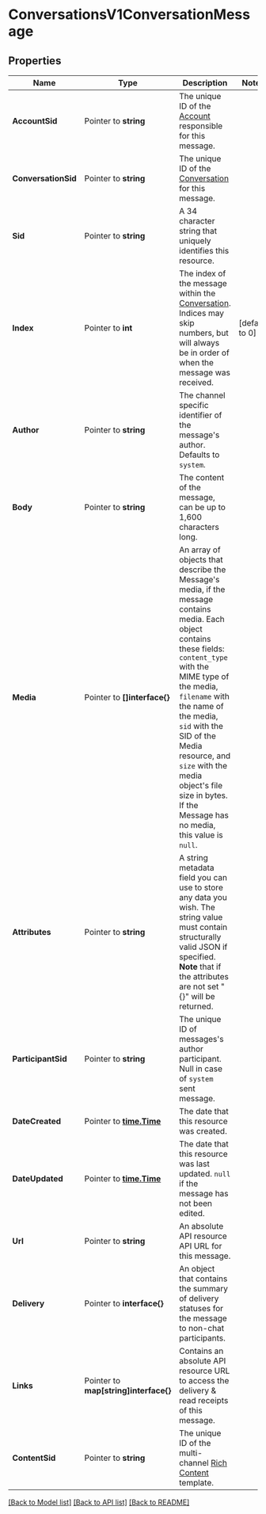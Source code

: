# ConversationsV1ConversationMessage

## Properties

Name | Type | Description | Notes
------------ | ------------- | ------------- | -------------
**AccountSid** | Pointer to **string** | The unique ID of the [Account](https://www.twilio.com/docs/iam/api/account) responsible for this message. |
**ConversationSid** | Pointer to **string** | The unique ID of the [Conversation](https://www.twilio.com/docs/conversations/api/conversation-resource) for this message. |
**Sid** | Pointer to **string** | A 34 character string that uniquely identifies this resource. |
**Index** | Pointer to **int** | The index of the message within the [Conversation](https://www.twilio.com/docs/conversations/api/conversation-resource).  Indices may skip numbers, but will always be in order of when the message was received. |[default to 0]
**Author** | Pointer to **string** | The channel specific identifier of the message's author. Defaults to `system`. |
**Body** | Pointer to **string** | The content of the message, can be up to 1,600 characters long. |
**Media** | Pointer to **[]interface{}** | An array of objects that describe the Message's media, if the message contains media. Each object contains these fields: `content_type` with the MIME type of the media, `filename` with the name of the media, `sid` with the SID of the Media resource, and `size` with the media object's file size in bytes. If the Message has no media, this value is `null`. |
**Attributes** | Pointer to **string** | A string metadata field you can use to store any data you wish. The string value must contain structurally valid JSON if specified.  **Note** that if the attributes are not set \"{}\" will be returned. |
**ParticipantSid** | Pointer to **string** | The unique ID of messages's author participant. Null in case of `system` sent message. |
**DateCreated** | Pointer to [**time.Time**](time.Time.md) | The date that this resource was created. |
**DateUpdated** | Pointer to [**time.Time**](time.Time.md) | The date that this resource was last updated. `null` if the message has not been edited. |
**Url** | Pointer to **string** | An absolute API resource API URL for this message. |
**Delivery** | Pointer to **interface{}** | An object that contains the summary of delivery statuses for the message to non-chat participants. |
**Links** | Pointer to **map[string]interface{}** | Contains an absolute API resource URL to access the delivery & read receipts of this message. |
**ContentSid** | Pointer to **string** | The unique ID of the multi-channel [Rich Content](https://www.twilio.com/docs/content) template. |

[[Back to Model list]](../README.md#documentation-for-models) [[Back to API list]](../README.md#documentation-for-api-endpoints) [[Back to README]](../README.md)


